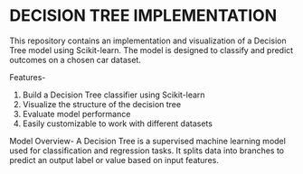 # DECISION TREE IMPLEMENTATION
This repository contains an implementation and visualization of a Decision Tree model using Scikit-learn. The model is designed to classify and predict outcomes on a chosen car dataset.

Features-
1. Build a Decision Tree classifier using Scikit-learn
2. Visualize the structure of the decision tree
3. Evaluate model performance
4. Easily customizable to work with different datasets
   
Model Overview-
A Decision Tree is a supervised machine learning model used for classification and regression tasks. It splits data into branches to predict an output label or value based on input features.
